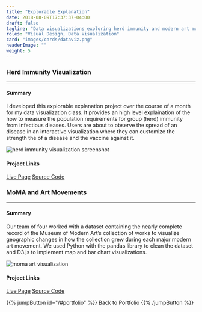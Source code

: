```yaml
---
title: "Explorable Explanation"
date: 2018-08-09T17:37:37-04:00
draft: false
tagline: "Data visualizations exploring herd immunity and modern art movements."
roles: "Visual Design, Data Visualization"
card: "images/cards/dataviz.png"
headerImage: ""
weight: 5
---
```


### Herd Immunity Visualization
---
#### Summary
I developed this explorable explanation project over the course of a month for my data visualization class. It provides an high level explaination of the how to measure the population requirements for group (herd) immunity from infectious dieases. Users are about to observe the spread of an disease in an interactive visualization where they can customize the strength the of a disease and the vaccine against it.

![herd immunity visualization screenshot](/images/project-assets/viz-herd.png)

#### Project Links
[Live Page](https://ceegary.com/herd_immunity)
[Source Code](https://github.com/garycheung13/herd_immunity)


### MoMA and Art Movements
---
#### Summary
Our team of four worked with a dataset containing the nearly complete record of the Museum of Modern Art’s collection of works to visualize geographic changes in how the collection grew during each major modern art movement. We used Python with the pandas library to clean the dataset and D3.js to implement map and bar chart visualizations.

![moma art visualization](/images/project-assets/viz-moma.png)

#### Project Links
[Live Page](https://github.com/garycheung13/moma_and_art_movements)
[Source Code](https://ceegary.com/moma_and_art_movements/)

{{% jumpButton id="/#portfolio" %}} Back to Portfolio {{% /jumpButton %}}
